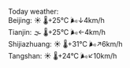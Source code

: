 Today weather:  
Beijing: ☀️   🌡️+25°C 🌬️↓4km/h  
Tianjin: 🌫  🌡️+25°C 🌬️←4km/h  
Shijiazhuang: ☀️   🌡️+31°C 🌬️↗6km/h  
Tangshan: ☀️   🌡️+24°C 🌬️↙10km/h  
